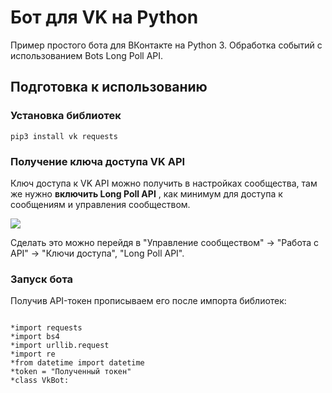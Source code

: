 <h1> Бот для VK на Python</h1>
Пример простого бота для ВКонтакте на Python 3. Обработка событий с использованием Bots Long Poll API.

<h2>Подготовка к использованию</h2>

<h3>Установка библиотек</h3>
<p><code>pip3 install vk requests</code></p>
<h3>Получение ключа доступа VK API</h3>
<p>
Ключ доступа к VK API можно получить в настройках сообщества, там же нужно 
<strong> включить Long Poll API</strong> 
, как минимум для доступа к сообщениям и управления сообществом.
<a>
<p>
<img src="https://camo.githubusercontent.com/5fd4079a1c460e12491a906e9710e89ed3b45642/68747470733a2f2f692e696d6775722e636f6d2f306f75785737422e706e67">
</p>
</a>
</p>
<p>
Сделать это можно перейдя в "Управление сообществом" -> "Работа с API" -> "Ключи доступа", "Long Poll API".
<p>

<h3> Запуск бота</h3>
<p>Получив API-токен прописываем его после импорта библиотек:
</p>
<a><code>
*import requests
*import bs4
*import urllib.request
*import re
*from datetime import datetime
*token = "Полученный токен"
*class VkBot:
</code></a>

